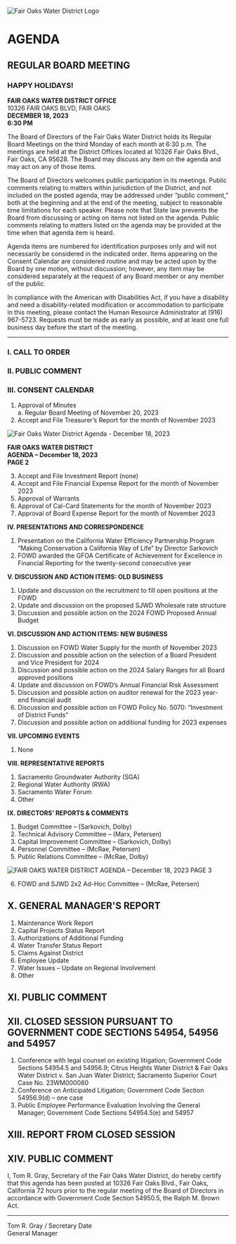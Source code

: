 <!-- Page 1 -->
![Fair Oaks Water District Logo](https://example.com/logo.png)

# AGENDA
## REGULAR BOARD MEETING

### HAPPY HOLIDAYS!

**FAIR OAKS WATER DISTRICT OFFICE**  
10326 FAIR OAKS BLVD, FAIR OAKS  
**DECEMBER 18, 2023**  
**6:30 PM**

The Board of Directors of the Fair Oaks Water District holds its Regular Board Meetings on the third Monday of each month at 6:30 p.m. The meetings are held at the District Offices located at 10326 Fair Oaks Blvd., Fair Oaks, CA 95628. The Board may discuss any item on the agenda and may act on any of those items.

The Board of Directors welcomes public participation in its meetings. Public comments relating to matters within jurisdiction of the District, and not included on the posted agenda, may be addressed under “public comment,” both at the beginning and at the end of the meeting, subject to reasonable time limitations for each speaker. Please note that State law prevents the Board from discussing or acting on items not listed on the agenda. Public comments relating to matters listed on the agenda may be provided at the time when that agenda item is heard.

Agenda items are numbered for identification purposes only and will not necessarily be considered in the indicated order. Items appearing on the Consent Calendar are considered routine and may be acted upon by the Board by one motion, without discussion; however, any item may be considered separately at the request of any Board member or any member of the public.

In compliance with the American with Disabilities Act, if you have a disability and need a disability-related modification or accommodation to participate in this meeting, please contact the Human Resource Administrator at (916) 967-5723. Requests must be made as early as possible, and at least one full business day before the start of the meeting.

---

### I. CALL TO ORDER

### II. PUBLIC COMMENT

### III. CONSENT CALENDAR
1. Approval of Minutes  
   a. Regular Board Meeting of November 20, 2023  
2. Accept and File Treasurer’s Report for the month of November 2023  
<!-- Page 2 -->
![Fair Oaks Water District Agenda - December 18, 2023](https://via.placeholder.com/768x993.png?text=Fair+Oaks+Water+District+Agenda+-+December+18%2C+2023)

**FAIR OAKS WATER DISTRICT**  
**AGENDA – December 18, 2023**  
**PAGE 2**

3. Accept and File Investment Report (none)  
4. Accept and File Financial Expense Report for the month of November 2023  
5. Approval of Warrants  
6. Approval of Cal-Card Statements for the month of November 2023  
7. Approval of Board Expense Report for the month of November 2023  

**IV. PRESENTATIONS AND CORRESPONDENCE**  
1. Presentation on the California Water Efficiency Partnership Program “Making Conservation a California Way of Life” by Director Sarkovich  
2. FOWD awarded the GFOA Certificate of Achievement for Excellence in Financial Reporting for the twenty-second consecutive year  

**V. DISCUSSION AND ACTION ITEMS: OLD BUSINESS**  
1. Update and discussion on the recruitment to fill open positions at the FOWD  
2. Update and discussion on the proposed SJWD Wholesale rate structure  
3. Discussion and possible action on the 2024 FOWD Proposed Annual Budget  

**VI. DISCUSSION AND ACTION ITEMS: NEW BUSINESS**  
1. Discussion on FOWD Water Supply for the month of November 2023  
2. Discussion and possible action on the selection of a Board President and Vice President for 2024  
3. Discussion and possible action on the 2024 Salary Ranges for all Board approved positions  
4. Update and discussion on FOWD’s Annual Financial Risk Assessment  
5. Discussion and possible action on auditor renewal for the 2023 year-end financial audit  
6. Discussion and possible action on FOWD Policy No. 5070: “Investment of District Funds”  
7. Discussion and possible action on additional funding for 2023 expenses  

**VII. UPCOMING EVENTS**  
1. None  

**VIII. REPRESENTATIVE REPORTS**  
1. Sacramento Groundwater Authority (SGA)  
2. Regional Water Authority (RWA)  
3. Sacramento Water Forum  
4. Other  

**IX. DIRECTORS’ REPORTS & COMMENTS**  
1. Budget Committee – (Sarkovich, Dolby)  
2. Technical Advisory Committee – (Marx, Petersen)  
3. Capital Improvement Committee – (Sarkovich, Dolby)  
4. Personnel Committee – (McRae, Petersen)  
5. Public Relations Committee – (McRae, Dolby)  
<!-- Page 3 -->
![FAIR OAKS WATER DISTRICT AGENDA – December 18, 2023 PAGE 3](https://via.placeholder.com/993x768.png?text=FAIR+OAKS+WATER+DISTRICT+AGENDA+%E2%80%93+December+18%2C+2023+PAGE+3)

6. FOWD and SJWD 2x2 Ad-Hoc Committee – (McRae, Petersen)

## X. GENERAL MANAGER'S REPORT
1. Maintenance Work Report
2. Capital Projects Status Report
3. Authorizations of Additional Funding
4. Water Transfer Status Report
5. Claims Against District
6. Employee Update
7. Water Issues – Update on Regional Involvement
8. Other

## XI. PUBLIC COMMENT

## XII. CLOSED SESSION PURSUANT TO GOVERNMENT CODE SECTIONS 54954, 54956 and 54957
1. Conference with legal counsel on existing litigation; Government Code Sections 54954.5 and 54956.9; Citrus Heights Water District & Fair Oaks Water District v. San Juan Water District; Sacramento Superior Court Case No. 23WM000080
2. Conference on Anticipated Litigation; Government Code Section 54956.9(d) – one case
3. Public Employee Performance Evaluation Involving the General Manager; Government Code Sections 54954.5(e) and 54957

## XIII. REPORT FROM CLOSED SESSION

## XIV. PUBLIC COMMENT

I, Tom R. Gray, Secretary of the Fair Oaks Water District, do hereby certify that this agenda has been posted at 10326 Fair Oaks Blvd., Fair Oaks, California 72 hours prior to the regular meeting of the Board of Directors in accordance with Government Code Section 54950.5, the Ralph M. Brown Act.

_________________________________________ ________________________
Tom R. Gray / Secretary                       Date  
General Manager
